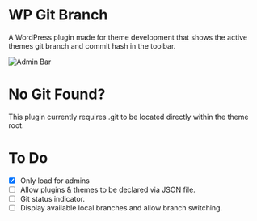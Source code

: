 # WP Git Branch

A WordPress plugin made for theme development that shows the active themes git branch and commit hash in the toolbar.

![Admin Bar](https://cloud.githubusercontent.com/assets/6676674/13900253/223a2a3a-edd8-11e5-95c0-d25995daddd0.png)

# No Git Found?

This plugin currently requires .git to be located directly within the theme root.

# To Do

- [X] Only load for admins
- [ ] Allow plugins & themes to be declared via JSON file.
- [ ] Git status indicator.
- [ ] Display available local branches and allow branch switching.
